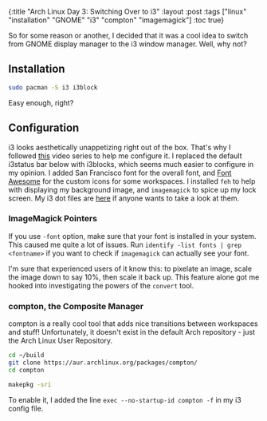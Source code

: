 {:title "Arch Linux Day 3: Switching Over to i3"
 :layout :post
 :tags  ["linux" "installation" "GNOME" "i3" "compton" "imagemagick"]
 :toc true}

So for some reason or another, I decided that it was a cool idea to switch from
GNOME display manager to the i3 window manager. Well, why not?

## Installation

``` sh
sudo pacman -S i3 i3block
```

Easy enough, right?

## Configuration

i3 looks aesthetically unappetizing right out of the box. That's why I followed
[this][i3vids] video series to help me configure it. I replaced the default
i3status bar below with i3blocks, which seems much easier to configure in my
opinion. I added San Francisco font for the overall font, and
[Font Awesome][fa] for the custom icons for some workspaces. I installed `feh`
to help with displaying my background image, and `imagemagick` to spice up my
lock screen. My i3 dot files are [here][i3dots] if anyone wants to take a look
at them.

### ImageMagick Pointers

If you use `-font` option, make sure that your font is installed in your system.
This caused me quite a lot of issues. Run
`identify -list fonts | grep <fontname>` if you want to check if `imagemagick`
can actually see your font.

I'm sure that experienced users of it know this: to pixelate an image, scale
the image down to say 10%, then scale it back up. This feature alone got me
hooked into investigating the powers of the `convert` tool.

### compton, the Composite Manager

compton is a really cool tool that adds nice transitions between workspaces and
stuff! Unfortunately, it doesn't exist in the default Arch repository - just
the Arch Linux User Repository.

``` sh
cd ~/build
git clone https://aur.archlinux.org/packages/compton/
cd compton

makepkg -sri
```

To enable it, I added the line `exec --no-startup-id compton -f` in my i3
config file.

[i3vids]: https://www.youtube.com/playlist?list=PL5ze0DjYv5DbCv9vNEzFmP6sU7ZmkGzcf
[fa]: https://github.com/FortAwesome/Font-Awesome
[i3dots]: https://github.com/cheukyin699/i3config
